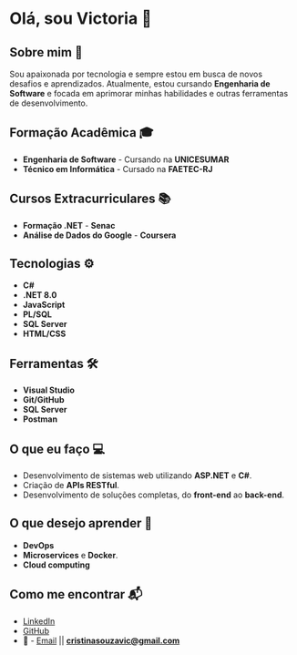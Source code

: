 # Olá, sou Victoria 👋

## Sobre mim 🌟
Sou apaixonada por tecnologia e sempre estou em busca de novos desafios e aprendizados. Atualmente, estou cursando **Engenharia de Software** e focada em aprimorar minhas habilidades e outras ferramentas de desenvolvimento.

## Formação Acadêmica 🎓
- **Engenharia de Software** - Cursando na **UNICESUMAR**
- **Técnico em Informática** - Cursado na **FAETEC-RJ**

## Cursos Extracurriculares 📚
- **Formação .NET** - **Senac**
- **Análise de Dados do Google** - **Coursera**

## Tecnologias ⚙️
- **C#**
- **.NET 8.0**
- **JavaScript**
- **PL/SQL**
- **SQL Server**
- **HTML/CSS**

## Ferramentas 🛠️
- **Visual Studio**
- **Git/GitHub**
- **SQL Server**
- **Postman**

## O que eu faço 💻
- Desenvolvimento de sistemas web utilizando **ASP.NET** e **C#**.
- Criação de **APIs RESTful**.
- Desenvolvimento de soluções completas, do **front-end** ao **back-end**.

## O que desejo aprender 🚀
- **DevOps** 
- **Microservices** e **Docker**.
- **Cloud computing**

## Como me encontrar 📬
- [LinkedIn](https://www.linkedin.com/in/victoria-silva01234/)
- [GitHub](https://github.com/victoriacsouza)
- 📧 - [Email](mailto:cristinasouzavic@gmail.com) || **cristinasouzavic@gmail.com**
